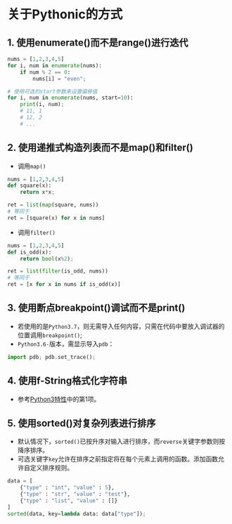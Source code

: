 # 关于Pythonic的方式

## 1. 使用enumerate()而不是range()进行迭代
```py
nums = [1,2,3,4,5]
for i, num in enumerate(nums):
	if num % 2 == 0:
		nums[i] = "even";

# 使用可选的start参数来设置偏移值
for i, num in enumerate(nums, start=10):
	print(i, num);
	# 11, 1
	# 12, 2
	# ...

```

## 2. 使用递推式构造列表而不是map()和filter()
  * 调用`map()`
```py
nums = [1,2,3,4,5]
def square(x):
	return x*x;

ret = list(map(square, nums))
# 等同于
ret = [square(x) for x in nums]
```

  * 调用`filter()`
```py
nums = [1,2,3,4,5]
def is_odd(x):
	return bool(x%2);

ret = list(filter(is_odd, nums))
# 等同于
ret = [x for x in nums if is_odd(x)]
```

## 3. 使用断点breakpoint()调试而不是print()
  * 若使用的是`Python3.7`，则无需导入任何内容，只需在代码中要放入调试器的位置调用`breakpoint()`;
  * `Python3.6-`版本，需显示导入`pdb`：
```py
import pdb; pdb.set_trace();
```

## 4. 使用f-String格式化字符串
  * 参考[Python3特性](python3_feature.md)中的第1项。

## 5. 使用sorted()对复杂列表进行排序
  * 默认情况下，`sorted()`已按升序对输入进行排序，而`reverse`关键字参数则按降序排序。
  * 可选关键字`key`允许在排序之前指定将在每个元素上调用的函数。添加函数允许自定义排序规则。
```py
data = [
	{"type" : "int", "value" : 5},
	{"type" : "str", "value" : "test"},
	{"type" : "list", "value" : []}
]
sorted(data, key=lambda data: data["type"]);
```